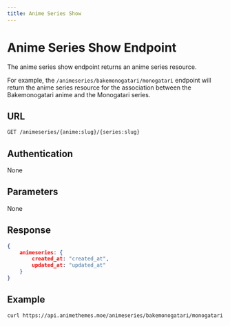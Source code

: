 ```yaml
---
title: Anime Series Show
---
```


# Anime Series Show Endpoint

The anime series show endpoint returns an anime series resource.

For example, the `/animeseries/bakemonogatari/monogatari` endpoint will return the anime series resource for the association between the Bakemonogatari anime and the Monogatari series.

## URL

```sh
GET /animeseries/{anime:slug}/{series:slug}
```

## Authentication

None

## Parameters

None

## Response

```json
{
    animeseries: {
        created_at: "created_at",
        updated_at: "updated_at"
    }
}
```

## Example

```bash
curl https://api.animethemes.moe/animeseries/bakemonogatari/monogatari
```

